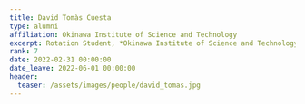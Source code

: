 ```yaml
---
title: David Tomàs Cuesta
type: alumni
affiliation: Okinawa Institute of Science and Technology
excerpt: Rotation Student, *Okinawa Institute of Science and Technology*
rank: 7
date: 2022-02-31 00:00:00
date_leave: 2022-06-01 00:00:00
header:
  teaser: /assets/images/people/david_tomas.jpg
---
```

